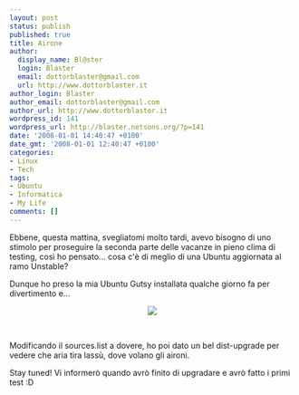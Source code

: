 ```yaml
---
layout: post
status: publish
published: true
title: Airone
author:
  display_name: Bl@ster
  login: Blaster
  email: dottorblaster@gmail.com
  url: http://www.dottorblaster.it
author_login: Blaster
author_email: dottorblaster@gmail.com
author_url: http://www.dottorblaster.it
wordpress_id: 141
wordpress_url: http://blaster.netsons.org/?p=141
date: '2008-01-01 14:40:47 +0100'
date_gmt: '2008-01-01 12:40:47 +0100'
categories:
- Linux
- Tech
tags:
- Ubuntu
- Informatica
- My Life
comments: []
---
```

<p>Ebbene, questa mattina, svegliatomi molto tardi, avevo bisogno di uno stimolo per proseguire la seconda parte delle vacanze in pieno clima di testing, così ho pensato... cosa c'è di meglio di una Ubuntu aggiornata al ramo Unstable?</p>
<p>Dunque ho preso la mia Ubuntu Gutsy installata qualche giorno fa per divertimento e...</p>
<p align="center"><img src="http://img34.picoodle.com/img/img34/5/1/1/f_Schermatablm_0999f3c.png" /></p>
<p align="left">&nbsp;</p>
<p align="left">Modificando il sources.list a dovere, ho poi dato un bel dist-upgrade per vedere che aria tira lassù, dove volano gli aironi.</p>
<p align="left">Stay tuned! Vi informerò quando avrò finito di upgradare e avrò fatto i primi test :D</p>

